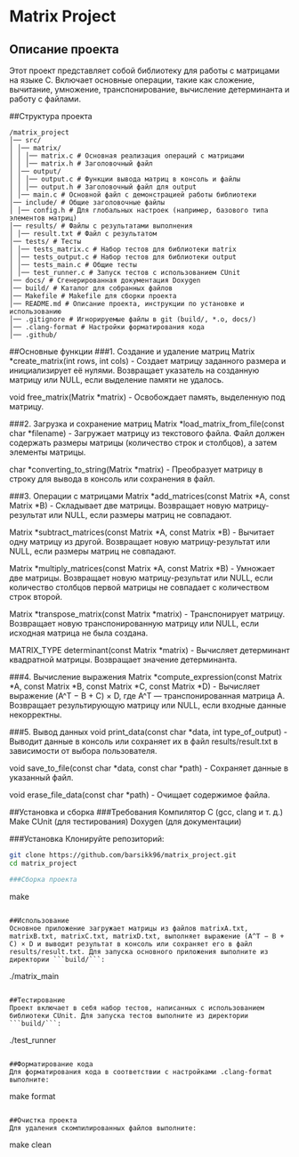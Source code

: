 # Matrix Project

## Описание проекта
Этот проект представляет собой библиотеку для работы с матрицами на языке C. Включает основные операции, такие как сложение, вычитание, умножение, транспонирование, вычисление детерминанта и работу с файлами.

##Структура проекта
```
/matrix_project 
│── src/ 
│ │── matrix/ 
│ │ │── matrix.c # Основная реализация операций с матрицами 
│ │ │── matrix.h # Заголовочный файл 
│ │── output/ 
│ │ │── output.c # Функции вывода матриц в консоль и файлы 
│ │ │── output.h # Заголовочный файл для output 
│ │── main.c # Основной файл с демонстрацией работы библиотеки 
│── include/ # Общие заголовочные файлы 
│ │── config.h # Для глобальных настроек (например, базового типа элементов матриц) 
│── results/ # Файлы с результатами выполнения 
│ │── result.txt # Файл с результатом 
│── tests/ # Тесты 
│ │── tests_matrix.c # Набор тестов для библиотеки matrix 
│ │── tests_output.c # Набор тестов для библиотеки output 
│ │── tests_main.c # Общие тесты 
│ │── test_runner.c # Запуск тестов с использованием CUnit 
│── docs/ # Сгенерированная документация Doxygen 
│── build/ # Каталог для собранных файлов 
│── Makefile # Makefile для сборки проекта 
│── README.md # Описание проекта, инструкции по установке и использованию 
│── .gitignore # Игнорируемые файлы в git (build/, *.o, docs/) 
│── .clang-format # Настройки форматирования кода 
│── .github/ 
```

##Основные функции
###1. Создание и удаление матриц
Matrix *create_matrix(int rows, int cols) - Создает матрицу заданного размера и инициализирует её нулями. Возвращает указатель на созданную матрицу или NULL, если выделение памяти не удалось.

void free_matrix(Matrix *matrix) - Освобождает память, выделенную под матрицу.

###2. Загрузка и сохранение матриц
Matrix *load_matrix_from_file(const char *filename) - Загружает матрицу из текстового файла. Файл должен содержать размеры матрицы (количество строк и столбцов), а затем элементы матрицы.

char *converting_to_string(Matrix *matrix) - Преобразует матрицу в строку для вывода в консоль или сохранения в файл.

###3. Операции с матрицами
Matrix *add_matrices(const Matrix *A, const Matrix *B) - Складывает две матрицы. Возвращает новую матрицу-результат или NULL, если размеры матриц не совпадают.

Matrix *subtract_matrices(const Matrix *A, const Matrix *B) - Вычитает одну матрицу из другой. Возвращает новую матрицу-результат или NULL, если размеры матриц не совпадают.

Matrix *multiply_matrices(const Matrix *A, const Matrix *B) - Умножает две матрицы. Возвращает новую матрицу-результат или NULL, если количество столбцов первой матрицы не совпадает с количеством строк второй.

Matrix *transpose_matrix(const Matrix *matrix) - Транспонирует матрицу. Возвращает новую транспонированную матрицу или NULL, если исходная матрица не была создана.

MATRIX_TYPE determinant(const Matrix *matrix) - Вычисляет детерминант квадратной матрицы. Возвращает значение детерминанта.

###4. Вычисление выражения
Matrix *compute_expression(const Matrix *A, const Matrix *B, const Matrix *C, const Matrix *D) - Вычисляет выражение (A^T − B + C) × D, где A^T — транспонированная матрица A. Возвращает результирующую матрицу или NULL, если входные данные некорректны.

###5. Вывод данных
void print_data(const char *data, int type_of_output) - Выводит данные в консоль или сохраняет их в файл results/result.txt в зависимости от выбора пользователя.

void save_to_file(const char *data, const char *path) - Сохраняет данные в указанный файл.

void erase_file_data(const char *path) - Очищает содержимое файла.

##Установка и сборка
###Требования
Компилятор C (gcc, clang и т. д.)
Make
CUnit (для тестирования)
Doxygen (для документации)

###Установка
Клонируйте репозиторий:
   ```bash
   git clone https://github.com/barsikk96/matrix_project.git
   cd matrix_project

###Сборка проекта
```
make
``` 

##Использование
Основное приложение загружает матрицы из файлов matrixA.txt, matrixB.txt, matrixC.txt, matrixD.txt, выполняет выражение (A^T − B + C) × D и выводит результат в консоль или сохраняет его в файл results/result.txt. Для запуска основного приложения выполните из директории ```build/```:
```
./matrix_main
```

##Тестирование
Проект включает в себя набор тестов, написанных с использованием библиотеки CUnit. Для запуска тестов выполните из директории ```build/```:
```
./test_runner
``` 

##Форматирование кода
Для форматирования кода в соответствии с настройками .clang-format выполните:
```
make format
```

##Очистка проекта
Для удаления скомпилированных файлов выполните:
```
make clean
```


